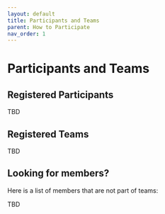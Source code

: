 ```yaml
---
layout: default
title: Participants and Teams
parent: How to Participate
nav_order: 1
---
```


# Participants and Teams

## Registered Participants

TBD

## Registered Teams

TBD

## Looking for members?

Here is a list of members that are not part of teams:

TBD
